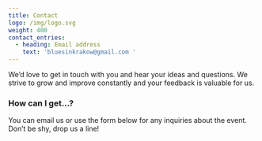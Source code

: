 ```yaml
---
title: Contact
logo: /img/logo.svg
weight: 400
contact_entries:
  - heading: Email address
    text: 'bluesinkrakow@gmail.com '
---
```

We’d love to get in touch with you and hear your ideas and
questions. We strive to grow and improve constantly and your feedback
is valuable for us.

<h3 class="f4 b lh-title mb2">How can I get…?</h3>

You can email us or use the form below for any inquiries about the event. Don’t be shy, drop us a line!
